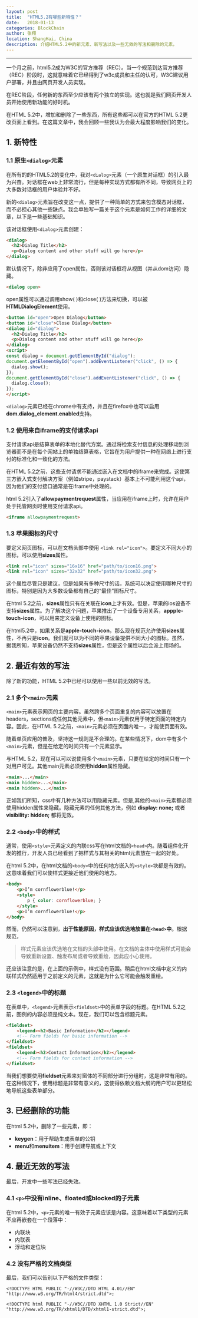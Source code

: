 ```yaml
---
layout: post
title:  "HTML5.2有哪些新特性？"
date:   2018-01-13
categories: BlockChain
author: 张翔
location: ShangHai, China
description: 介绍HTML5.2中的新元素、新写法以及一些无效的写法和删除的元素。
---
```

---
一个月之前，html5.2成为W3C的官方推荐（REC）。当一个规范到达官方推荐（REC）阶段时，这就意味着它已经得到了w3c成员和主任的认可，W3C建议用户部署，并且由网页开发人员实现。

在REC阶段，任何新的东西至少应该有两个独立的实现。这也就是我们网页开发人员开始使用新功能的好时机。

在HTML 5.2中，增加和删除了一些东西，所有这些都可以在官方的HTML 5.2更改页面上看到。在这篇文章中，我会回顾一些我认为会最大程度影响我们的变化。

## 1. 新特性

### 1.1 原生`<dialog>`元素

在所有的的HTML5.2的变化中，我对`<dialog>`元素（一个原生对话框）的引入最为兴奋。对话框在web上非常流行，但是每种实现方式都有所不同，导致网页上的大多数对话框的用户体验并不好。

新的`<dialog>`元素旨在改变这一点，提供了一种简单的方式来包含模态对话框，而不必担心其他一些缺点。我会单独写一篇关于这个元素是如何工作的详细的文章，以下是一些基础知识。

该对话框使用`<dialog>`元素创建：

```html
<dialog>  
  <h2>Dialog Title</h2>
  <p>Dialog content and other stuff will go here</p>
</dialog>  
```

默认情况下，除非应用了open属性，否则该对话框将从视图（并从dom访问）隐藏。

```html
<dialog open>
```

open属性可以通过调用show( )和close( )方法来切换，可以被**HTMLDialogElement**使用。

```html
<button id="open">Open Dialog</button>  
<button id="close">Close Dialog</button>
<dialog id="dialog">  
  <h2>Dialog Title</h2>
  <p>Dialog content and other stuff will go here</p>
</dialog>
<script>  
const dialog = document.getElementById("dialog");
document.getElementById("open").addEventListener("click", () => {  
  dialog.show();
});
document.getElementById("close").addEventListener("click", () => {  
  dialog.close();
});
</script>  
```

`<dialog>`元素已经在chrome中有支持，并且在firefox中也可以启用**dom.dialog_element.enabled**支持。


### 1.2 使用来自iframe的支付请求api

支付请求api是结算表单的本地化替代方案。通过将检索支付信息的处理移动到浏览器而不是在每个网站上的单独结算表格，它旨在为用户提供一种在网络上进行支付的标准化和一致化的方法。

在HTML 5.2之前，这些支付请求不能通过嵌入在文档中的iframe来完成。这使第三方嵌入式支付解决方案（例如stripe，paystack）基本上不可能利用这个api，因为他们的支付接口通常是在iframe中处理的。

html 5.2引入了**allowpaymentrequest**属性，当应用在iframe上时，允许在用户处于托管网页时使用支付请求api。

```html
<iframe allowpaymentrequest>
```

### 1.3 苹果图标的尺寸

要定义网页图标，可以在文档头部中使用 `<link rel="icon">`。要定义不同大小的图标，可以使用**sizes**属性。

```html
<link rel="icon" sizes="16x16" href="path/to/icon16.png">
<link rel="icon" sizes="32x32" href="path/to/icon32.png">
```

这个属性尽管只是建议，但是如果有多种尺寸的话，系统可以决定使用哪种尺寸的图标，特别是因为大多数设备都有自己的“最佳”图标尺寸。

在html 5.2之前，**sizes**属性只有在关联在**icon**上才有效。但是，苹果的ios设备不支持**sizes**属性。为了解决这个问题，苹果推出了一个设备专用关系，**appple-touch-icon**，可以用来定义设备上使用的图标。

在html5.2中，如果关系是**apple-touch-icon**，那么现在规范允许使用**sizes**属性，不再只是**icon**。我们就可以为不同的苹果设备提供不同大小的图标。虽然，据我所知，苹果设备仍然不支持**sizes**属性，但是这个属性以后会派上用场的。

## 2. 最近有效的写法

除了新的功能，HTML 5.2中已经可以使用一些以前无效的写法。

### 2.1 多个`<main>`元素

`<main>`元素表示网页的主要内容。虽然跨多个页面重复的内容可以放置在headers，sections或任何其他元素中，但`<main>`元素仅用于特定页面的特定内容。因此，在HTML 5.2之前，`<main>`元素必须在页面内唯一，才能使页面有效。

随着单页应用的普及，坚持这一规则是不合理的。在某些情况下，dom中有多个`<main>`元素，但是在给定的时间只有一个元素显示。

与HTML 5.2，现在可以可以说使用多个`<main>`元素，只要在给定的时间只有一个对用户可见。其他main元素必须使用**hidden**属性隐藏。

```html
<main>...</main>
<main hidden>...</main>
<main hidden>...</main>
```

正如我们所知，css中有几种方法可以用隐藏元素。但是,其他的`<main>`元素都必须使用hidden属性来隐藏。隐藏元素的任何其他方法，例如 **display: none;** 或者 **visibility: hidden;** 都将无效。

### 2.2 `<body>`中的样式

通常，使用`<style>`元素定义的内联css写在html文档的`<head>`内。随着组件化开发的推行，开发人员已经看到了把样式与其相关的html元素放在一起的好处。

在html 5.2中，在html文档的`<body>`中的任何地方嵌入的`<style>`块都是有效的。这意味着我们可以使样式更接近他们使用的地方。

```html
<body>  
    <p>I’m cornflowerblue!</p>
    <style>
        p { color: cornflowerblue; }
    </style>
    <p>I’m cornflowerblue!</p>
</body>  
```

然而，仍然可以注意到，**出于性能原因，样式应该优选地放置在`<head>`中**。根据规范，

> 样式元素应该优选地在文档的头部中使用。在文档的主体中使用样式可能会导致重新设置、触发布局或者导致重绘，因此应小心使用。

还应该注意的是，在上面的示例中，样式没有范围。稍后在html文档中定义的内联样式仍然适用于之前定义的元素，这就是为什么它可能会触发重绘。

### 2.3 `<legend>`中的标题

在表单中，`<legend>`元素表示`<fieldset>`中的表单字段的标题。在HTML 5.2之前，图例的内容必须是纯文本。现在，我们可以包含标题元素。

```html
<fieldset>  
    <legend><h2>Basic Information</h2></legend>
    <!-- Form fields for basic information -->
</fieldset>  
<fieldset>  
    <legend><h2>Contact Information</h2></legend>
    <!-- Form fields for contact information -->
</fieldset>  
```

当我们想要使用**fieldset**元素来对窗体的不同部分进行分组时，这是非常有用的。在这种情况下，使用标题是非常有意义的，这使得依赖文档大纲的用户可以更轻松地导航这些表单部分。

## 3. 已经删除的功能

在html 5.2中，删除了一些元素，即：

* **keygen**：用于帮助生成表单的公钥
* **menu**和**menuitem**：用于创建导航或上下文


## 4. 最近无效的写法

最后，开发中一些写法已经失效。

### 4.1 `<p>`中没有inline、floated或blocked的子元素

在html 5.2中，`<p>`元素的唯一有效子元素应该是内容。这意味着以下类型的元素不应再嵌套在一个段落中：

* 内联块
* 内联表
* 浮动和定位块

### 4.2 没有严格的文档类型

最后，我们可以告别以下严格的文件类型：
```
<!DOCTYPE HTML PUBLIC "-//W3C//DTD HTML 4.01//EN" "http://www.w3.org/TR/html4/strict.dtd">;
```
```
<!DOCTYPE html PUBLIC "-//W3C//DTD XHTML 1.0 Strict//EN" "http://www.w3.org/TR/xhtml1/DTD/xhtml1-strict.dtd">;
```